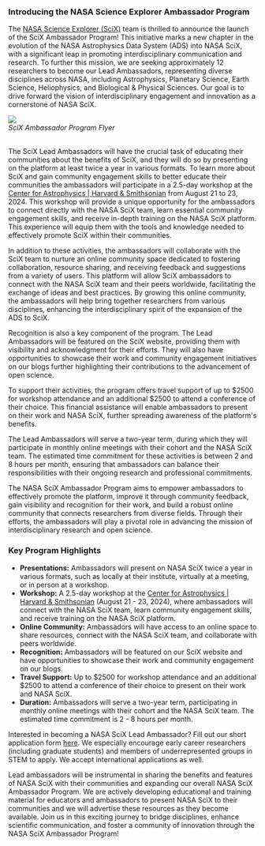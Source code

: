 ### Introducing the NASA Science Explorer Ambassador Program

The [NASA Science Explorer (SciX)](https://scixplorer.org) team is thrilled to announce the launch of the SciX Ambassador Program! This initiative marks a new chapter in the evolution of the NASA Astrophysics Data System (ADS) into NASA SciX, with a significant leap in promoting interdisciplinary communication and research. To further this mission, we are seeking approximately 12 researchers to become our Lead Ambassadors, representing diverse disciplines across NASA, including Astrophysics, Planetary Science, Earth Science, Heliophysics, and Biological & Physical Sciences. Our goal is to drive forward the vision of interdisciplinary engagement and innovation as a cornerstone of NASA SciX.

<div class="text-center">
    <img class="img-thumbnail" src="{{ site.baseurl }}/blog/images/blog_2023-03-06-SciX_AmbassadorProgram_Flyer.png" />
<br>
<em>SciX Ambassador Program Flyer
</em>
</div>
<br>

The SciX Lead Ambassadors will have the crucial task of educating their communities about the benefits of SciX, and they will do so by presenting on the platform at least twice a year in various formats. To learn more about SciX and gain community engagement skills to better educate their communities the ambassadors will participate in a 2.5-day workshop at the [Center for Astrophysics | Harvard & Smithsonian](https://www.cfa.harvard.edu/) from August 21 to 23, 2024. This workshop will provide a unique opportunity for the ambassadors to connect directly with the NASA SciX team, learn essential community engagement skills, and receive in-depth training on the NASA SciX platform. This experience will equip them with the tools and knowledge needed to effectively promote SciX within their communities.

In addition to these activities, the ambassadors will collaborate with the SciX team to nurture an online community space dedicated to fostering collaboration, resource sharing, and receiving feedback and suggestions from a variety of users. This platform will allow SciX ambassadors to connect with the NASA SciX team and their peers worldwide, facilitating the exchange of ideas and best practices. By growing this online community, the ambassadors will help bring together researchers from various disciplines, enhancing the interdisciplinary spirit of the expansion of the ADS to SciX.

Recognition is also a key component of the program. The Lead Ambassadors will be featured on the SciX website, providing them with visibility and acknowledgment for their efforts. They will also have opportunities to showcase their work and community engagement initiatives on our blogs further highlighting their contributions to the advancement of open science.

To support their activities, the program offers travel support of up to $2500 for workshop attendance and an additional $2500 to attend a conference of their choice. This financial assistance will enable ambassadors to present on their work and NASA SciX, further spreading awareness of the platform's benefits.

The Lead Ambassadors will serve a two-year term, during which they will participate in monthly online meetings with their cohort and the NASA SciX team. The estimated time commitment for these activities is between 2 and 8 hours per month, ensuring that ambassadors can balance their responsibilities with their ongoing research and professional commitments.

The NASA SciX Ambassador Program aims to empower ambassadors to effectively promote the platform, improve it through community feedback, gain visibility and recognition for their work, and build a robust online community that connects researchers from diverse fields. Through their efforts, the ambassadors will play a pivotal role in advancing the mission of interdisciplinary research and open science.

### Key Program Highlights

- **Presentations:** Ambassadors will present on NASA SciX twice a year in various formats, such as locally at their institute, virtually at a meeting, or in person at a workshop.
- **Workshop:** A 2.5-day workshop at the [Center for Astrophysics | Harvard & Smithsonian](https://www.cfa.harvard.edu/) (August 21 - 23, 2024), where ambassadors will connect with the NASA SciX team, learn community engagement skills, and receive training on the NASA SciX platform.
- **Online Community:** Ambassadors will have access to an online space to share resources, connect with the NASA SciX team, and collaborate with peers worldwide.
- **Recognition:** Ambassadors will be featured on our SciX website and have opportunities to showcase their work and community engagement on our blogs.
- **Travel Support:** Up to $2500 for workshop attendance and an additional $2500 to attend a conference of their choice to present on their work and NASA SciX.
- **Duration:** Ambassadors will serve a two-year term, participating in monthly online meetings with their cohort and the NASA SciX team. The estimated time commitment is 2 - 8 hours per month.

Interested in becoming a NASA SciX Lead Ambassador? Fill out our short application form [here](https://docs.google.com/forms/d/e/1FAIpQLSeMmhfklhEDl7sc2uP9Tk7hSQrSjHiTBwL42FIeuYB5L4dOBA/viewform). We especially encourage early career researchers (including graduate students) and members of underrepresented groups in STEM to apply. We accept international applications as well. 

Lead ambassadors will be instrumental in sharing the benefits and features of NASA SciX with their communities and expanding our overall NASA SciX Ambassador Program. We are actively developing educational and training material for educators and ambassadors to present NASA SciX to their communities and we will advertise these resources as they become available. Join us in this exciting journey to bridge disciplines, enhance scientific communication, and foster a community of innovation through the NASA SciX Ambassador Program!

